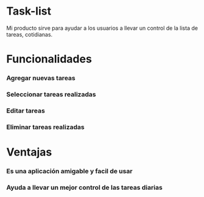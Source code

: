 # Task-list
Mi producto sirve para ayudar a los usuarios a llevar un control de la lista de tareas, cotidianas.

# Funcionalidades

### Agregar nuevas tareas
### Seleccionar tareas realizadas
### Editar tareas
### Eliminar tareas realizadas 


# Ventajas 
### Es una aplicación amigable y facil de usar 
### Ayuda a llevar un mejor control de las tareas diarias



